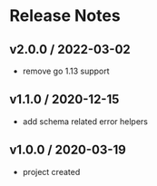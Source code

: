 # Release Notes

## v2.0.0 / 2022-03-02
- remove go 1.13 support

## v1.1.0 / 2020-12-15
- add schema related error helpers

## v1.0.0 / 2020-03-19
- project created
